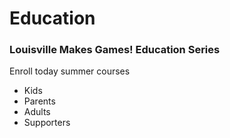 Education
=======

### Louisville Makes Games! Education Series

Enroll today
summer courses

- Kids
- Parents
- Adults
- Supporters